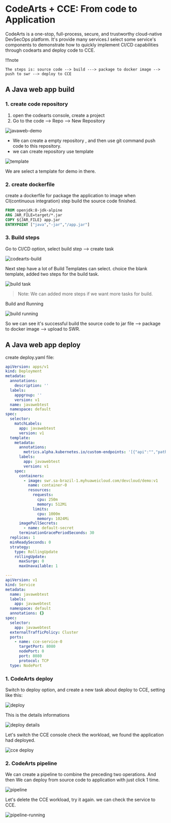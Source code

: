 # CodeArts + CCE: From code to Application

CodeArts is a one-stop, full-process, secure, and trustworthy cloud-native DevSecOps platform. It's provide many services.I select some service's components to demonstrate how to quickly implement CI/CD capabilities through codearts and deploy code to CCE.

!!!note

    The steps is: source code --> build ---> package to docker image --> push to swr --> deploy to CCE 


## A Java web app build

### 1. create code repository

1. open the codearts console, create a project 
1. Go to the code --> Repo --> New Repository

![javaweb-demo](./images/javaweb-demo.png)

- We can create a empty repository , and then use git command push code to this repository. 
- we can create repository use template

![template](./images/codearts-template.png)

We are select a template for demo in there.

### 2. create dockerfile

create a dockerfile for package the application to image when CI(continuous integration) step build the source code finished. 

```dockerfile
FROM openjdk:8-jdk-alpine
ARG JAR_FILE=target/*.jar
COPY ${JAR_FILE} app.jar
ENTRYPOINT ["java","-jar","/app.jar"]
```

### 3. Build steps

Go to CI/CD option, select build step --> create task

![codearts-build](./images/codearts-build-task.png)

Next step have a lot of Build Templates can select. choice the blank template, added two steps for the build task.

![build task](./images/build-maven-push-swr.png)

> Note: We can added more steps if we want more tasks for build.

Build and Running 

![build running](./images/build-running.png)

So we can see it's successful build the source code to jar file --> package to docker image --> upload to SWR.


 
## A Java web app deploy

create deploy.yaml file:

```yaml
apiVersion: apps/v1
kind: Deployment
metadata:
  annotations:
    description: ''
  labels:
    appgroup: ''
    version: v1
  name: javawebtest
  namespace: default
spec:
  selector:
    matchLabels:
      app: javawebtest
      version: v1
  template:
    metadata:
      annotations:
        metrics.alpha.kubernetes.io/custom-endpoints: '[{"api":"","path":"","port":"","names":""}]'
      labels:
        app: javawebtest
        version: v1
    spec:
      containers:
        - image: swr.sa-brazil-1.myhuaweicloud.com/devcloud/demo:v1
          name: container-0
          resources:
            requests:
              cpu: 250m
              memory: 512Mi
            limits:
              cpu: 1000m
              memory: 1024Mi
      imagePullSecrets:
        - name: default-secret
      terminationGracePeriodSeconds: 30
  replicas: 1
  minReadySeconds: 0
  strategy:
    type: RollingUpdate
    rollingUpdate:
      maxSurge: 0
      maxUnavailable: 1

---
apiVersion: v1
kind: Service
metadata:
  name: javawebtest
  labels:
    app: javawebtest
  namespace: default
  annotations: {}
spec:
  selector:
    app: javawebtest
  externalTrafficPolicy: Cluster
  ports:
    - name: cce-service-0
      targetPort: 8080
      nodePort: 0
      port: 8080
      protocol: TCP
  type: NodePort
```


### 1. CodeArts deploy

Switch to deploy option, and create a new task about deploy to CCE, setting like this:

![deploy](./images/deploy-on-k8s.png)

This is the details informations 

![deploy details](./images/deploy-details.png)

Let's switch the CCE console check the workload, we found the application had deployed.  

![cce deploy](./images/cce-deploy.png)


### 2. CodeArts pipeline 

We can create a pipeline to combine the preceding two operations. And then We can deploy from source code to application with just click 1 time. 

![pipeline](./images/codearts-pipeline.png)

Let's delete the CCE workload, try it again. we can check the service to CCE.

![pipeline-running](./images/pipeline-running.png)